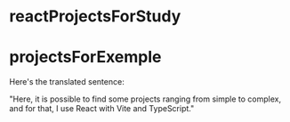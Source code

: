# reactProjectsForStudy
# projectsForExemple

Here's the translated sentence:

"Here, it is possible to find some projects ranging from simple to complex, and for that, I use React with Vite and TypeScript."
